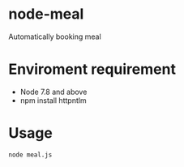 # node-meal
Automatically booking meal

# Enviroment requirement
  * Node 7.8 and above
  * npm install httpntlm


# Usage
```bash
node meal.js
```
